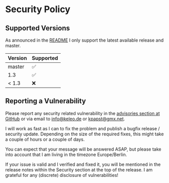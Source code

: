 # Security Policy

## Supported Versions

As announced in the [README](README.md) I only support the latest available release and master.

| Version | Supported          |
| ------- | ------------------ |
| master  | :white_check_mark: |
| 1.3     | :white_check_mark: |
| < 1.3   | :x:                |

## Reporting a Vulnerability

Please report any security related vulnerability in the [advisories section at GitHub](https://github.com/kevinpapst/kimai2/security/advisories) or via email to info@keleo.de or kpapst@gmx.net.

I will work as fast as I can to fix the problem and publish a bugfix release / security update. 
Depending on the size of the required fixes, this might take a couple of hours or a couple of days.

You can expect that your message will be answered ASAP, but please take into account that I am living in the timezone Europe/Berlin. 

If your issue is valid and I verified and fixed it, you will be mentioned in the release notes within the Security section at the top of the release. 
I am grateful for any (discrete) disclosure of vulnerabilities!